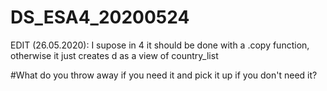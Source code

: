 # DS_ESA4_20200524

EDIT (26.05.2020): I supose in 4 it should be done with a .copy function, otherwise it just creates d as a view of country_list


#What do you throw away if you need it and pick it up if you don't need it?
